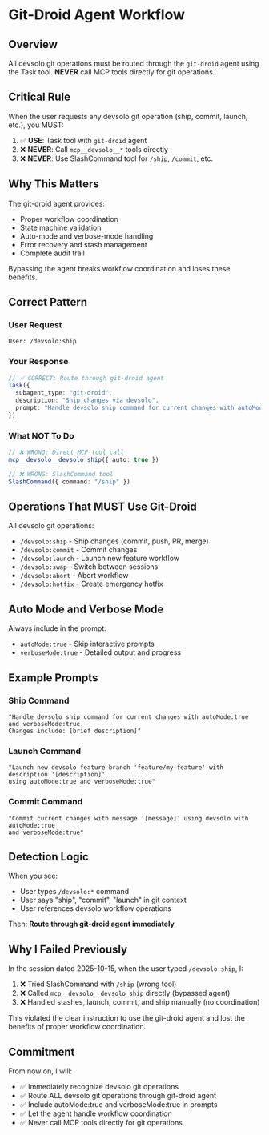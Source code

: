 # Git-Droid Agent Workflow

## Overview

All devsolo git operations must be routed through the `git-droid` agent using the Task tool. **NEVER** call MCP tools directly for git operations.

## Critical Rule

When the user requests any devsolo git operation (ship, commit, launch, etc.), you MUST:

1. ✅ **USE**: Task tool with `git-droid` agent
2. ❌ **NEVER**: Call `mcp__devsolo__*` tools directly
3. ❌ **NEVER**: Use SlashCommand tool for `/ship`, `/commit`, etc.

## Why This Matters

The git-droid agent provides:
- Proper workflow coordination
- State machine validation
- Auto-mode and verbose-mode handling
- Error recovery and stash management
- Complete audit trail

Bypassing the agent breaks workflow coordination and loses these benefits.

## Correct Pattern

### User Request
```
User: /devsolo:ship
```

### Your Response
```typescript
// ✅ CORRECT: Route through git-droid agent
Task({
  subagent_type: "git-droid",
  description: "Ship changes via devsolo",
  prompt: "Handle devsolo ship command for current changes with autoMode:true and verboseMode:true"
})
```

### What NOT To Do
```typescript
// ❌ WRONG: Direct MCP tool call
mcp__devsolo__devsolo_ship({ auto: true })

// ❌ WRONG: SlashCommand tool
SlashCommand({ command: "/ship" })
```

## Operations That MUST Use Git-Droid

All devsolo git operations:
- `/devsolo:ship` - Ship changes (commit, push, PR, merge)
- `/devsolo:commit` - Commit changes
- `/devsolo:launch` - Launch new feature workflow
- `/devsolo:swap` - Switch between sessions
- `/devsolo:abort` - Abort workflow
- `/devsolo:hotfix` - Create emergency hotfix

## Auto Mode and Verbose Mode

Always include in the prompt:
- `autoMode:true` - Skip interactive prompts
- `verboseMode:true` - Detailed output and progress

## Example Prompts

### Ship Command
```
"Handle devsolo ship command for current changes with autoMode:true and verboseMode:true.
Changes include: [brief description]"
```

### Launch Command
```
"Launch new devsolo feature branch 'feature/my-feature' with description '[description]'
using autoMode:true and verboseMode:true"
```

### Commit Command
```
"Commit current changes with message '[message]' using devsolo with autoMode:true
and verboseMode:true"
```

## Detection Logic

When you see:
- User types `/devsolo:*` command
- User says "ship", "commit", "launch" in git context
- User references devsolo workflow operations

Then: **Route through git-droid agent immediately**

## Why I Failed Previously

In the session dated 2025-10-15, when the user typed `/devsolo:ship`, I:
1. ❌ Tried SlashCommand with `/ship` (wrong tool)
2. ❌ Called `mcp__devsolo__devsolo_ship` directly (bypassed agent)
3. ❌ Handled stashes, launch, commit, and ship manually (no coordination)

This violated the clear instruction to use the git-droid agent and lost the benefits of proper workflow coordination.

## Commitment

From now on, I will:
- ✅ Immediately recognize devsolo git operations
- ✅ Route ALL devsolo git operations through git-droid agent
- ✅ Include autoMode:true and verboseMode:true in prompts
- ✅ Let the agent handle workflow coordination
- ✅ Never call MCP tools directly for git operations
